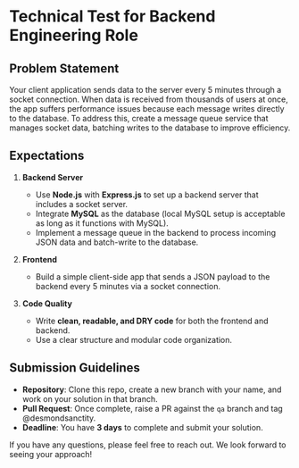# Technical Test for Backend Engineering Role

## Problem Statement

Your client application sends data to the server every 5 minutes through a socket connection. When data is received from thousands of users at once, the app suffers performance issues because each message writes directly to the database. To address this, create a message queue service that manages socket data, batching writes to the database to improve efficiency.

## Expectations

1. **Backend Server**

   - Use **Node.js** with **Express.js** to set up a backend server that includes a socket server.
   - Integrate **MySQL** as the database (local MySQL setup is acceptable as long as it functions with MySQL).
   - Implement a message queue in the backend to process incoming JSON data and batch-write to the database.

2. **Frontend**

   - Build a simple client-side app that sends a JSON payload to the backend every 5 minutes via a socket connection.

3. **Code Quality**
   - Write **clean, readable, and DRY code** for both the frontend and backend.
   - Use a clear structure and modular code organization.

## Submission Guidelines

- **Repository**: Clone this repo, create a new branch with your name, and work on your solution in that branch.
- **Pull Request**: Once complete, raise a PR against the `qa` branch and tag @desmondsanctity.
- **Deadline**: You have **3 days** to complete and submit your solution.

If you have any questions, please feel free to reach out. We look forward to seeing your approach!
